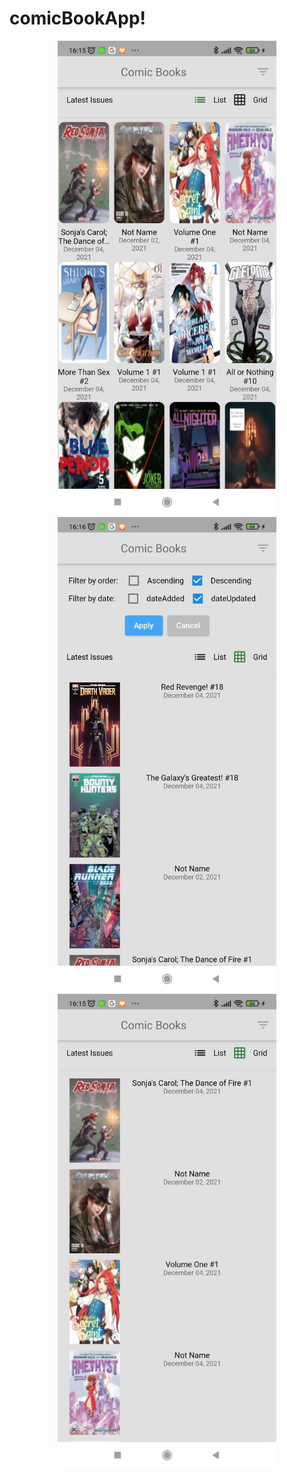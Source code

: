 # comicBookApp!


<p align="center">
  <img src="landscape1.jpeg" width="350" title="hover text">
  <img src="landScapeFilter.jpeg" width="350" alt="accessibility text">
  <img src="landscape.jpeg" width="350" alt="accessibility text">
</p>

